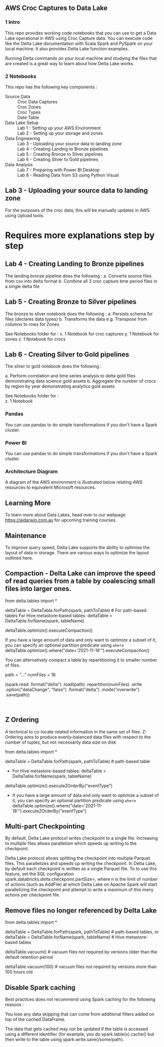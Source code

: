 ## AWS Croc Captures to Data Lake

### 1 Intro

This repo provides working code notebooks that you can use to get a Data Lake operational in AWS using Croc Capture data.  You can execute code like the Delta Lake documentation with Scala Spark and PySpark on your local machine. It also provides Delta Lake function examples.

Running Delta commands on your local machine and studying the files that are created is a great way to learn about how Delta Lake works.

### 2 Notebooks

This repo has the following key components :

<dl>
  <dt>Source Data</dt>
  <dd>Croc Data Captures</dd>
  <dd>Croc Zones</dd>
  <dd>Croc Types</dd>
  <dd>Date Table</dd>
  <dt>Data Lake Setup</dt>
  <dd>Lab 1 - Setting up your AWS Environment</dd>
  <dd>Lab 2 - Setting up your storage and zones</dd>  
  <dt>Data Engineering</dt>
  <dd>Lab 3 - Uploading your source data to landing zone </dd>
  <dd>Lab 4 - Creating Landing to Bronze pipelines</dd>
  <dd>Lab 5 - Creating Bronze to Silver pipelines</dd>
  <dd>Lab 6 - Creating Silver to Gold pipelines</dd>  
  <dt>Data Analysis</dt>
  <dd>Lab 7 - Preparing with Power BI Desktop </dd>
  <dd>Lab 8 - Reading Data from S3 using Python Visual</dd>
 
 
 Lab 3 - Uploading your source data to landing zone
 ---------------------------------------------------

For the purposes of the croc data, this will be manually updates in AWS using Upload tools.
# Requires more explanations step by step

 Lab 4 - Creating Landing to Bronze pipelines
 ---------------------------------------------------

The landing bronze pipeline does the following :
  a. Converts source files from csv into delta format
  b. Combine all 3 croc capture time period files in a single delta file
  
 Lab 5 - Creating Bronze to Silver pipelines
 -------------------------------------------
  
The bronze to silver notebook does the following :
  a. Persists schema for files (declares data types)
  b. Transforms the data e.g. Transpose from columns to rows for Zones
  
See Notebooks folder for :
  x. 1 Notebook for croc captures
  y. 1 Notebook for zones
  z. 1 Notebook for crocs

 Lab 6 - Creating Silver to Gold pipelines
 ------------------------------------------
The silver to gold notebook does the following :

  a. Perform correlation and time series analysis to delta gold files demonstrating data science gold assets
  b. Aggregate the number of crocs by region by year demonstrating analytics gold assets

 See Notebooks folder for :  
  z. 1 Notebook
  

### Pandas

You can use pandas to do simple transformations if you don't have a Spark cluster. 

### Power BI

You can use pandas to do simple transformations if you don't have a Spark cluster. 

### Architecture Diagram

A diagram of the AWS environment is illustrated below relating AWS resources to equivalent Microsoft resources. 

## Learning More

To learn more about Data Lakes, head over to our webpage https://aidarwin.com.au for upcoming training courses.

## Maintenance

To improve query speed, Delta Lake supports the ability to optimise the layout of data in storage. There are various ways to optimize the layout outlined here.

## Compaction - Delta Lake can improve the speed of read queries from a table by coalescing small files into larger ones.

from delta.tables import *

deltaTable = DeltaTable.forPath(spark, pathToTable)  # For path-based tables
For Hive metastore-based tables: deltaTable = DeltaTable.forName(spark, tableName)

deltaTable.optimize().executeCompaction()

If you have a large amount of data and only want to optimize a subset of it, you can specify an optional partition predicate using `where`
deltaTable.optimize().where("date='2021-11-18'").executeCompaction()

You can alternatively compact a table by repartitioning it to smaller number of files.

path = "..."
numFiles = 16

(spark.read
 .format("delta")
 .load(path)
 .repartition(numFiles)
 .write
 .option("dataChange", "false")
 .format("delta")
 .mode("overwrite")
 .save(path))


 
## Z Ordering 
A technical to co-locate related information in the same set of files. Z-Ordering aims to produce evenly-balanced data files with respect to the number of tuples, but not necessarily data size on disk

from delta.tables import *

deltaTable = DeltaTable.forPath(spark, pathToTable)  # path-based table
* For Hive metastore-based tables: deltaTable = DeltaTable.forName(spark, tableName)

deltaTable.optimize().executeZOrderBy("eventType")

* If you have a large amount of data and only want to optimize a subset of it, you can specify an optional partition predicate using `where`
deltaTable.optimize().where("date='2021-11-18'").executeZOrderBy("eventType")


## Multi-part Checkpointing 
By default, Delta Lake protocol writes checkpoint to a single file.   Increasing to multiple files allows parallelism which speeds up writing to the checkpoint.

Delta Lake protocol allows splitting the checkpoint into multiple Parquet files. This parallelizes and speeds up writing the checkpoint. In Delta Lake, by default each checkpoint is written as a single Parquet file. To to use this feature, set the SQL configuration spark.databricks.delta.checkpoint.partSize=<n>, where n is the limit of number of actions (such as AddFile) at which Delta Lake on Apache Spark will start parallelizing the checkpoint and attempt to write a maximum of this many actions per checkpoint file.

## Remove files no longer referenced by Delta Lake

from delta.tables import *

deltaTable = DeltaTable.forPath(spark, pathToTable)  # path-based tables, or
deltaTable = DeltaTable.forName(spark, tableName)    # Hive metastore-based tables

deltaTable.vacuum()        # vacuum files not required by versions older than the default retention period

deltaTable.vacuum(100)     # vacuum files not required by versions more than 100 hours old

## Disable Spark caching

Best practices does not recommend using Spark caching for the following reasons :

You lose any data skipping that can come from additional filters added on top of the cached DataFrame.

The data that gets cached may not be updated if the table is accessed using a different identifier (for example, you do spark.table(x).cache() but then write to the table using spark.write.save(/some/path).


